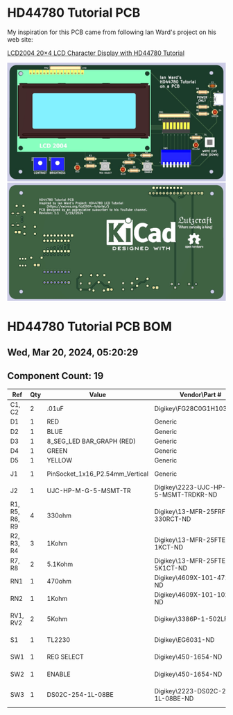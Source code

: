 # HD44780 Tutorial PCB

My inspiration for this PCB came from following Ian Ward's project on his web site:

[LCD2004 20×4 LCD Character Display with HD44780 Tutorial](https://excess.org/lcd2004-tutorial/)


![PCB Front Image](HD44780-tutorial-PCB-front.jpg)
![PCB Back Image](HD44780-tutorial-PCB-back.jpg)

# HD44780 Tutorial PCB BOM

## Wed, Mar 20, 2024, 05:20:29

## Component Count: 19

Ref | Qty | Value | Vendor\Part # | Description
----|-----|-------|---------------|-----------
C1, C2 | 2 | .01uF | Digikey\FG28C0G1H103JNT06 | Unpolarized capacitor 
D1 | 1 | RED | Generic | LED\3mm\Red 
D2 | 1 | BLUE | Generic | LED\3mm\Blue 
D3 | 1 | 8_SEG_LED  BAR_GRAPH (RED) | Generic | LED Bar Graph\Red\1x8 
D4 | 1 | GREEN | Generic | LED\3mm\Green 
D5 | 1 | YELLOW | Generic | LED\3mm\Yellow
J1 | 1 | PinSocket_1x16_P2.54mm_Vertical | Generic | Female Pin Header\1x16\2.54mm pitch
J2 | 1 | UJC-HP-M-G-5-MSMT-TR | Digikey\2223-UJC-HP-M-G-5-MSMT-TRDKR-ND | Type C/20 VDC/3A/Horizontal/6 Pin/Power Only
R1, R5, R6, R9 | 4 | 330ohm | Digikey\13-MFR-25FRF52-330RCT-ND | Resistor\330 Ohm\1%\1/4W\Axial
R2, R3, R4 | 3 | 1Kohm | Digikey\13-MFR-25FTE52-1KCT-ND | Resistor\1Kohm\1%\1/4W\Axial
R7, R8 | 2 | 5.1Kohm | Digikey\13-MFR-25FTE52-5K1CT-ND | Resistor\5K1ohm\1%\1/4W\Axial
RN1 | 1 | 470ohm | Digikey\4609X-101-471LF-ND | Resistor Array\ 8 Resistors\470ohm\9SIP
RN2 | 1 | 1Kohm | Digikey\4609X-101-102LF-ND | Resistor Array\ 8 Resistors\1Kohm\9SIP
RV1, RV2 | 2 | 5Kohm | Digikey\3386P-1-502LF | Trimmer Pot\5Kohms\0.5W\1/2W\Through Hole
S1 | 1 | TL2230 | Digikey\EG6031-ND | Switch\Pushbutton\DPDT\Through Hole
SW1 | 1 | REG SELECT | Digikey\450-1654-ND | Switch\Tactile\SPST-NO\0.05A\24V\Through Hole
SW2 | 1 | ENABLE | Digikey\450-1654-ND | Switch\Tactile\SPST-NO\0.05A\24V\Through Hole
SW3 | 1 | DS02C-254-1L-08BE | Digikey\2223-DS02C-254-1L-08BE-ND | Switch\Piano\8-DIP\SPST\25mA\24V\Through Hole